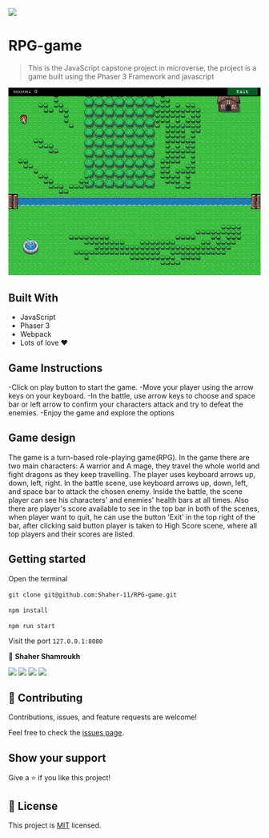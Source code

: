 ![](https://img.shields.io/badge/RPG-game-blueviolet)

# RPG-game

> This is the JavaScript capstone project in microverse, the project is a  game built using the Phaser 3 Framework and javascript

![screenshot](./ss.JPG)


## Built With

- JavaScript
- Phaser 3
- Webpack
- Lots of love :heart:


## Game Instructions

-Click on play button to start the game.
-Move your player using the arrow keys on your keyboard.
-In the battle, use arrow keys to choose and space bar or left arrow to confirm your characters attack and try to defeat the enemies.
-Enjoy the game and explore the options


## Game design

The game is a turn-based role-playing game(RPG).
In the game there are two main characters: A warrior and A mage, they travel the whole world and fight dragons as they keep travelling. The player uses keyboard arrows up, down, left, right. 
In the battle scene, use keyboard arrows up, down, left, and space bar to attack the chosen enemy.
Inside the battle, the scene player can see his characters' and enemies' health bars at all times. Also there are player's score available to see in the top bar in both of the scenes, when player want to quit, he can use the button 'Exit' in the top right of the bar, after clicking said button player is taken to High Score scene, where all top players and their scores are listed.

## Getting started

Open the terminal

`git clone git@github.com:Shaher-11/RPG-game.git`

`npm install`

`npm run start`

Visit the port `127.0.0.1:8080`

👤 **Shaher Shamroukh**
 
[<code><img height="26" src="https://cdn.iconscout.com/icon/free/png-256/github-153-675523.png"></code>](https://github.com/Shaher-11)
[<code><img height="26" src="https://upload.wikimedia.org/wikipedia/sco/thumb/9/9f/Twitter_bird_logo_2012.svg/1200px-Twitter_bird_logo_2012.svg.png"></code>](https://twitter.com/ShaherShamroukh/)
[<code><img height="26" src="https://upload.wikimedia.org/wikipedia/commons/thumb/c/c9/Linkedin.svg/1200px-Linkedin.svg.png"></code>](https://www.linkedin.com/in/shaher-shamroukh/)
 <a href="mailto:shahershamroukh@gmail.com?subject=Hey Shaher!"><img height="26" src="https://cdn.worldvectorlogo.com/logos/official-gmail-icon-2020-.svg"></a>
 

## 🤝 Contributing

Contributions, issues, and feature requests are welcome!

Feel free to check the [issues page](https://github.com/Shaher-11/udzilla/issues).

## Show your support

Give a ⭐️ if you like this project!

## 📝 License

This project is [MIT](../LICENSE) licensed.
